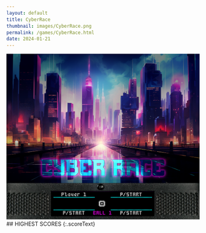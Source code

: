 ```yaml
---
layout: default
title: CyberRace
thumbnail: images/CyberRace.png
permalink: /games/CyberRace.html
date: 2024-01-21
---
```


<img src="../images/CyberRace.png" class="gameThumbnail img-fluid mx-auto align-middle">
## HIGHEST SCORES
{:.scoreText}

